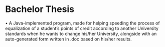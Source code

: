 # Bachelor Thesis 
•	A Java-implemented program, made for helping speeding the process of equalization of a student’s points of credit according to another University standards when he wants to change his/her University, alongside with an auto-generated form written in .doc based on his/her results.
